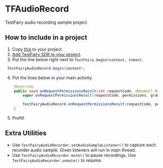 # TFAudioRecord
TestFairy audio recording sample project

## How to include in a project
1. Copy [this](https://raw.githubusercontent.com/diegoperini/TFAudioRecord/master/app/src/main/java/com/testfairy/audiorecord/TestFairyAudioRecord.java) to your project.
2. [Add TestFairy SDK to your project](https://docs.testfairy.com/Android/Integrating_Android_SDK.html).
3. Put the line below right next to `TestFairy.begin(context, token)`.
```java
 TestFairyAudioRecord.begin(context);
```
4. Put the lines below in your main activity.
```java
	@Override
	public void onRequestPermissionsResult(int requestCode, @NonNull String[] permissions, @NonNull int[] grantResults) {
		super.onRequestPermissionsResult(requestCode, permissions, grantResults);

		TestFairyAudioRecord.onRequestPermissionsResult(requestCode, permissions, grantResults);
    }
```  
5. Profit!

## Extra Utilities
* Use `TestFairyAudioRecorder.setAudioSampleListener()` to capture each recorder audio sample. Given listeners will run in main thread.
* Use `TestFairyAudioRecorder.mute()` to pause recordings. Use `TestFairyAudioRecorder.unmute()` to resume.
